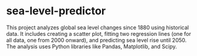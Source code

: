 # sea-level-predictor
This project analyzes global sea level changes since 1880 using historical data. It includes creating a scatter plot, fitting two regression lines (one for all data, one from 2000 onward), and predicting sea level rise until 2050. The analysis uses Python libraries like Pandas, Matplotlib, and Scipy.

